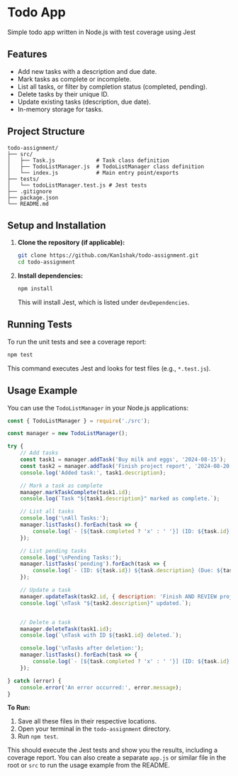 # Todo App
Simple todo app written in Node.js with test coverage using Jest
## Features

*   Add new tasks with a description and due date.
*   Mark tasks as complete or incomplete.
*   List all tasks, or filter by completion status (completed, pending).
*   Delete tasks by their unique ID.
*   Update existing tasks (description, due date).
*   In-memory storage for tasks.

## Project Structure

```
todo-assignment/
├── src/
│   ├── Task.js             # Task class definition
│   ├── TodoListManager.js  # TodoListManager class definition
│   └── index.js            # Main entry point/exports
├── tests/
│   └── todoListManager.test.js # Jest tests
├── .gitignore
├── package.json
└── README.md
```

## Setup and Installation

1.  **Clone the repository (if applicable):**
    ```bash
    git clone https://github.com/Kan1shak/todo-assignment.git
    cd todo-assignment
    ```

2.  **Install dependencies:**
    ```bash
    npm install
    ```
    This will install Jest, which is listed under `devDependencies`.

## Running Tests

To run the unit tests and see a coverage report:

```bash
npm test
```

This command executes Jest and looks for test files (e.g., `*.test.js`).

## Usage Example

You can use the `TodoListManager` in your Node.js applications:

```javascript
const { TodoListManager } = require('./src');

const manager = new TodoListManager();

try {
    // Add tasks
    const task1 = manager.addTask('Buy milk and eggs', '2024-08-15');
    const task2 = manager.addTask('Finish project report', '2024-08-20');
    console.log('Added task:', task1.description);

    // Mark a task as complete
    manager.markTaskComplete(task1.id);
    console.log(`Task "${task1.description}" marked as complete.`);

    // List all tasks
    console.log('\nAll Tasks:');
    manager.listTasks().forEach(task => {
        console.log(`- [${task.completed ? 'x' : ' '}] (ID: ${task.id}) ${task.description} (Due: ${task.dueDate})`);
    });

    // List pending tasks
    console.log('\nPending Tasks:');
    manager.listTasks('pending').forEach(task => {
        console.log(`- (ID: ${task.id}) ${task.description} (Due: ${task.dueDate})`);
    });

    // Update a task
    manager.updateTask(task2.id, { description: 'Finish AND REVIEW project report' });
    console.log(`\nTask "${task2.description}" updated.`);


    // Delete a task
    manager.deleteTask(task1.id);
    console.log(`\nTask with ID ${task1.id} deleted.`);

    console.log('\nTasks after deletion:');
    manager.listTasks().forEach(task => {
        console.log(`- [${task.completed ? 'x' : ' '}] (ID: ${task.id}) ${task.description} (Due: ${task.dueDate})`);
    });

} catch (error) {
    console.error('An error occurred:', error.message);
}
```

**To Run:**

1.  Save all these files in their respective locations.
2.  Open your terminal in the `todo-assignment` directory.
3.  Run `npm test`.

This should execute the Jest tests and show you the results, including a coverage report. You can also create a separate `app.js` or similar file in the root or `src` to run the usage example from the README.